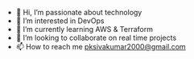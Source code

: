 - 👋 Hi, I’m passionate about technology
- 👀 I’m interested in DevOps
- 🌱 I’m currently learning AWS & Terraform
- 💞️ I’m looking to collaborate on real time projects
- 📫 How to reach me pksivakumar2000@gmail.com

<!---
sivakumarpalanikumar/sivakumarpalanikumar is a ✨ special ✨ repository because its `README.md` (this file) appears on your GitHub profile.
You can click the Preview link to take a look at your changes.
--->
